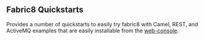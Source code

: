 ## Fabric8 Quickstarts

Provides a number of quickstarts to easily try fabric8 with Camel, REST, and ActiveMQ examples that are easily
installable from the [web-console](http://fabric8.io/guide/console.html).
